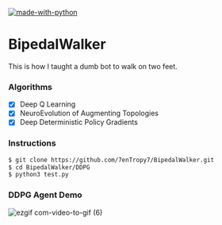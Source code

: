 [![made-with-python](https://img.shields.io/badge/Made%20with-Python-1f425f.svg)](https://www.python.org/)

# BipedalWalker
This is how I taught a dumb bot to walk on two feet.

### Algorithms
- [x] Deep Q Learning
- [x] NeuroEvolution of Augmenting Topologies
- [x] Deep Deterministic Policy Gradients

### Instructions

```bash
$ git clone https://github.com/7enTropy7/BipedalWalker.git
$ cd BipedalWalker/DDPG
$ python3 test.py
```

### DDPG Agent Demo

![ezgif com-video-to-gif (6)](https://user-images.githubusercontent.com/36446402/72104672-fd1b1700-3351-11ea-86ed-d179a370d159.gif)
